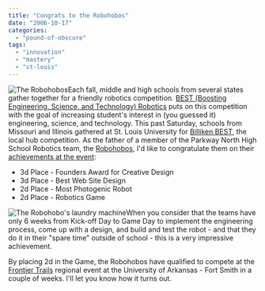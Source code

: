 ```yaml
---
title: "Congrats to the Robohobos"
date: "2006-10-17"
categories: 
  - "pound-of-obscure"
tags: 
  - "innovation"
  - "mastery"
  - "st-louis"
---
```


![The Robohobos](images/robohobos1.jpg "The Robohobos")Each fall, middle and high schools from several states gather together for a friendly robotics competition. [BEST (Boosting Engineering, Science, and Technology) Robotics](http://www.bestinc.org/MVC/ "BEST Robotics Inc: Middle and High School Robotics Competition") puts on this competition with the goal of increasing student's interest in (you guessed it) engineering, science, and technology. This past Saturday, schools from Missouri and Illinois gathered at St. Louis University for [Billiken BEST](http://www.slu.edu/billikenbest/purpose_billiken_best.html "Billiken BEST - St. Louis University"), the local hub competition. As the father of a member of the Parkway North High School Robotics team, the [Robohobos](http://www.geocities.com/pnh_robotics/ "Welcome to the Homepage of Parkway North High's Robohobos"), I'd like to congratulate them on their [achievements at the event](http://www.slu.edu/billikenbest/2005_gameday.html "Billiken BEST 2006 Game Day results"):

- 3d Place - Founders Award for Creative Design
- 3d Place - Best Web Site Design
- 2d Place - Most Photogenic Robot
- 2d Place - Robotics Game

![The Robohobo's laundry machine](images/laundry_machine_2.jpg "The Robohobo's laundry machine")When you consider that the teams have only 6 weeks from Kick-off Day to Game Day to implement the engineering process, come up with a design, and build and test the robot - and that they do it in their "spare time" outside of school - this is a very impressive achievement.

By placing 2d in the Game, the Robohobos have qualified to compete at the [Frontier Trails](http://www.uafortsmith.edu/FTBEST "Frontier Trails BEST - UA Fort Smith") regional event at the University of Arkansas - Fort Smith in a couple of weeks. I'll let you know how it turns out.
